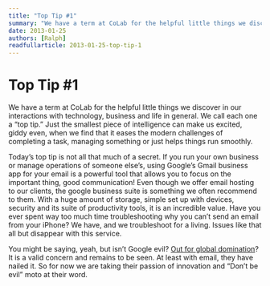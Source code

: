 ```yaml
---
title: "Top Tip #1"
summary: "We have a term at CoLab for the helpful little things we discover in our interactions with technology, business and life in general. We call each one a 'top tip.' Just the smallest piece of intelligence can make us excited, giddy even, when we find that it eases the modern challenges of completing a task, managing something or just helps things run smoothly."
date: 2013-01-25
authors: [Ralph]
readfullarticle: 2013-01-25-top-tip-1
---
```


# Top Tip #1

We have a term at CoLab for the helpful little things we discover in our interactions with technology, business and life in general. We call each one a “top tip.” Just the smallest piece of intelligence can make us excited, giddy even, when we find that it eases the modern challenges of completing a task, managing something or just helps things run smoothly.

Today’s top tip is not all that much of a secret. If you run your own business or manage operations of someone else’s, using Google’s Gmail business app for your email is a powerful tool that allows you to focus on the important thing, good communication! Even though we offer email hosting to our clients, the google business suite is something we often recommend to them. With a huge amount of storage, simple set up with devices, security and its suite of productivity tools, it is an incredible value. Have you ever spent way too much time troubleshooting why you can’t send an email from your iPhone? We have, and we troubleshoot for a living. Issues like that all but disappear with this service.

You might be saying, yeah, but isn’t Google evil? [Out for global domination](http://www.nybooks.com/articles/archives/2011/aug/18/how-google-dominates-us/?pagination=false)? It is a valid concern and remains to be seen. At least with email, they have nailed it.  So for now we are taking their passion of innovation and “Don’t be evil” moto at their word.
